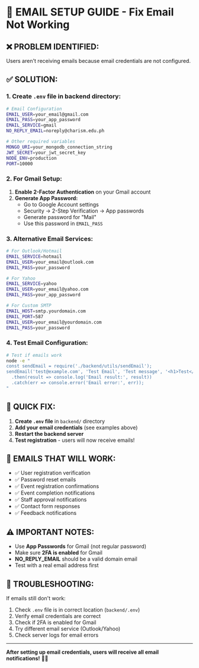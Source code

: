 # 📧 EMAIL SETUP GUIDE - Fix Email Not Working

## ❌ **PROBLEM IDENTIFIED:**
Users aren't receiving emails because email credentials are not configured.

## ✅ **SOLUTION:**

### **1. Create `.env` file in backend directory:**
```bash
# Email Configuration
EMAIL_USER=your_email@gmail.com
EMAIL_PASS=your_app_password
EMAIL_SERVICE=gmail
NO_REPLY_EMAIL=noreply@charism.edu.ph

# Other required variables
MONGO_URI=your_mongodb_connection_string
JWT_SECRET=your_jwt_secret_key
NODE_ENV=production
PORT=10000
```

### **2. For Gmail Setup:**
1. **Enable 2-Factor Authentication** on your Gmail account
2. **Generate App Password:**
   - Go to Google Account settings
   - Security → 2-Step Verification → App passwords
   - Generate password for "Mail"
   - Use this password in `EMAIL_PASS`

### **3. Alternative Email Services:**
```bash
# For Outlook/Hotmail
EMAIL_SERVICE=hotmail
EMAIL_USER=your_email@outlook.com
EMAIL_PASS=your_password

# For Yahoo
EMAIL_SERVICE=yahoo
EMAIL_USER=your_email@yahoo.com
EMAIL_PASS=your_app_password

# For Custom SMTP
EMAIL_HOST=smtp.yourdomain.com
EMAIL_PORT=587
EMAIL_USER=your_email@yourdomain.com
EMAIL_PASS=your_password
```

### **4. Test Email Configuration:**
```bash
# Test if emails work
node -e "
const sendEmail = require('./backend/utils/sendEmail');
sendEmail('test@example.com', 'Test Email', 'Test message', '<h1>Test</h1>', true)
  .then(result => console.log('Email result:', result))
  .catch(err => console.error('Email error:', err));
"
```

## 🚀 **QUICK FIX:**

1. **Create `.env` file** in `backend/` directory
2. **Add your email credentials** (see examples above)
3. **Restart the backend server**
4. **Test registration** - users will now receive emails!

## 📧 **EMAILS THAT WILL WORK:**
- ✅ User registration verification
- ✅ Password reset emails
- ✅ Event registration confirmations
- ✅ Event completion notifications
- ✅ Staff approval notifications
- ✅ Contact form responses
- ✅ Feedback notifications

## ⚠️ **IMPORTANT NOTES:**
- Use **App Passwords** for Gmail (not regular password)
- Make sure **2FA is enabled** for Gmail
- **NO_REPLY_EMAIL** should be a valid domain email
- Test with a real email address first

## 🔧 **TROUBLESHOOTING:**
If emails still don't work:
1. Check `.env` file is in correct location (`backend/.env`)
2. Verify email credentials are correct
3. Check if 2FA is enabled for Gmail
4. Try different email service (Outlook/Yahoo)
5. Check server logs for email errors

---

**After setting up email credentials, users will receive all email notifications!** 📧✅




